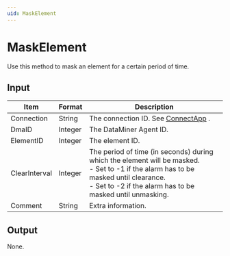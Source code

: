 ```yaml
---
uid: MaskElement
---
```


# MaskElement

Use this method to mask an element for a certain period of time.

## Input

| Item          | Format  | Description                                                                                                                                                                                                                                                                                                                            |
|---------------|---------|----------------------------------------------------------------------------------------------------------------------------------------------------------------------------------------------------------------------------------------------------------------------------------------------------------------------------------------|
| Connection    | String  | The connection ID. See [ConnectApp](xref:ConnectApp) .                                                                                                                                                                                                                                                       |
| DmaID         | Integer | The DataMiner Agent ID.                                                                                                                                                                                                                                                                                                                |
| ElementID     | Integer | The element ID.                                                                                                                                                                                                                                                                                                                        |
| ClearInterval | Integer | The period of time (in seconds) during which the element will be masked.<br> -  Set to -1 if the alarm has to be masked until clearance.<br> -  Set to -2 if the alarm has to be masked until unmasking. |
| Comment       | String  | Extra information.                                                                                                                                                                                                                                                                                                                     |

## Output

None.

